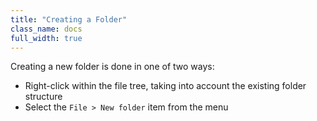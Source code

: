 ```yaml
---
title: "Creating a Folder"
class_name: docs
full_width: true
---
```


Creating a new folder is done in one of two ways:

- Right-click within the file tree, taking into account the existing folder structure
- Select the `File > New folder` item from the menu


